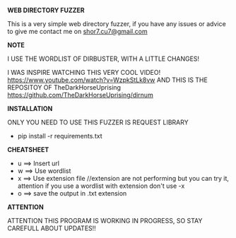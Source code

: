 ****WEB DIRECTORY FUZZER****

This is a very simple web directory fuzzer, if you have any issues or advice to give me contact me on shor7.cu7@gmail.com

****NOTE****

I USE THE WORDLIST OF DIRBUSTER, WITH A LITTLE CHANGES!

I WAS INSPIRE WATCHING THIS VERY COOL VIDEO! https://www.youtube.com/watch?v=WzpkStLk8vw AND THIS IS THE REPOSITOY OF TheDarkHorseUprising https://github.com/TheDarkHorseUprising/dirnum



****INSTALLATION****

ONLY YOU NEED TO USE THIS FUZZER IS REQUEST LIBRARY 

- pip install -r requirements.txt

****CHEATSHEET****

- u ==> Insert url
- w ==> Use wordlist
- x ==> Use extension file                          //extension are not performing but you can try it, attention if you use a wordlist with extension don't use -x
- o ==> save the output in .txt extension 

****ATTENTION****

ATTENTION THIS PROGRAM IS WORKING IN PROGRESS, SO STAY CAREFULL ABOUT UPDATES!!
